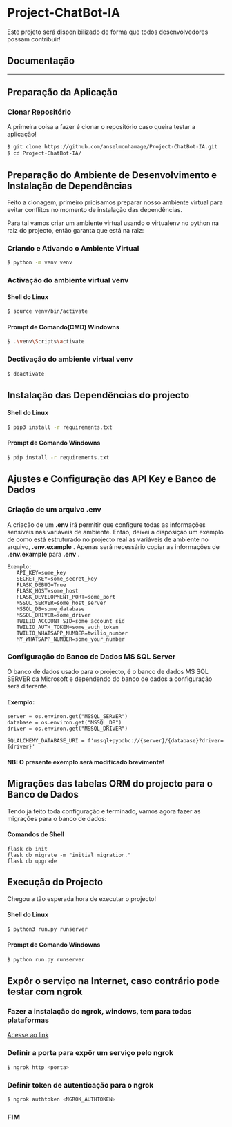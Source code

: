 # Project-ChatBot-IA
Este projeto será disponibilizado de forma que todos desenvolvedores possam contribuir!

## Documentação

---

## Preparação da Aplicação

### Clonar Repositório
A primeira coisa a fazer é clonar o repositório caso queira testar a aplicação!

```bash
$ git clone https://github.com/anselmonhamage/Project-ChatBot-IA.git
$ cd Project-ChatBot-IA/
```

## Preparação do Ambiente de Desenvolvimento e Instalação de Dependências
Feito a clonagem, primeiro pricisamos preparar nosso ambiente virtual para evitar conflitos no momento de instalação das dependências.

Para tal vamos criar um ambiente virtual usando o virtualenv no python na raiz do projecto, então garanta que está na raiz:


### Criando e Ativando o Ambiente Virtual

```bash
$ python -m venv venv
```

### Activação do ambiente virtual venv

#### Shell do Linux
```bash
$ source venv/bin/activate
```

#### Prompt de Comando(CMD) Windowns
```bash
$ .\venv\Scripts\activate
```

### Dectivação do ambiente virtual venv
```bash
$ deactivate
```

## Instalação das Dependências do projecto

#### Shell do Linux
```bash
$ pip3 install -r requirements.txt
```

#### Prompt de Comando Windowns
```bash
$ pip install -r requirements.txt
```


## Ajustes e Configuração das API Key e Banco de Dados

### Criação de um arquivo .env

A criação de um __.env__ irá permitir que configure todas as informações sensiveis nas variáveis de ambiente.
Então, deixei a disposição um exemplo de como está estruturado no projecto real as variáveis de ambiente no arquivo, __.env.example__ .
Apenas será necessário copiar as informações de __.env.example__ para __.env__ .

```
Exemplo:
   API_KEY=some_key
   SECRET_KEY=some_secret_key
   FLASK_DEBUG=True
   FLASK_HOST=some_host
   FLASK_DEVELOPMENT_PORT=some_port
   MSSQL_SERVER=some_host_server
   MSSQL_DB=some_database
   MSSQL_DRIVER=some_driver
   TWILIO_ACCOUNT_SID=some_account_sid
   TWILIO_AUTH_TOKEN=some_auth_token
   TWILIO_WHATSAPP_NUMBER=twilio_number
   MY_WHATSAPP_NUMBER=some_your_number
```

### Configuração do Banco de Dados MS SQL Server

O banco de dados usado para o projecto, é o banco de dados MS SQL SERVER da Microsoft e dependendo do banco de dados a configuração será diferente.

#### Exemplo:

```
server = os.environ.get("MSSQL_SERVER")
database = os.environ.get("MSSQL_DB")
driver = os.environ.get("MSSQL_DRIVER")

SQLALCHEMY_DATABASE_URI = f'mssql+pyodbc://{server}/{database}?driver={driver}'
```

#### **NB:** O presente exemplo será modificado brevimente!


## Migrações das tabelas ORM do projecto para o Banco de Dados

Tendo já feito toda configuração e terminado, vamos agora fazer as migrações para o banco de dados:

#### Comandos de Shell

```shell
flask db init
flask db migrate -m "initial migration."
flask db upgrade
```


## Execução do Projecto

Chegou a tão esperada hora de executar o projecto!

#### Shell do Linux

```bash
$ python3 run.py runserver
```

#### Prompt de Comando Windowns

```bash
$ python run.py runserver
```

## Expôr o serviço na Internet, caso contrário pode testar com ngrok
### Fazer a instalação do ngrok, windows, tem para todas plataformas
[Acesse ao link](https://ngrok.com/docs/guides/device-gateway/windows/)

### Definir a porta para expôr um serviço pelo ngrok

```bash
$ ngrok http <porta>
```

### Definir token de autenticação para o ngrok

```bash
$ ngrok authtoken <NGROK_AUTHTOKEN>
```

### FIM
